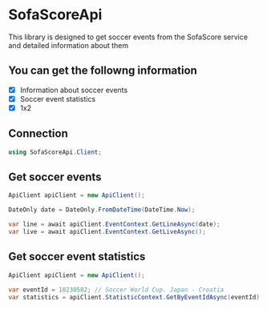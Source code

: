 # SofaScoreApi
This library is designed to get soccer events from the SofaScore service and detailed information about them

## You can get the followng information
- [x] Information about soccer events
- [x] Soccer event statistics
- [x] 1x2

## Connection
```c#
using SofaScoreApi.Client;
```
## Get soccer events
```c#
ApiClient apiClient = new ApiClient();

DateOnly date = DateOnly.FromDateTime(DateTime.Now);

var line = await apiClient.EventContext.GetLineAsync(date);
var live = await apiClient.EventContext.GetLiveAsync();
```
## Get soccer event statistics
```c#
ApiClient apiClient = new ApiClient();

var eventId = 10230582; // Soccer World Cup. Japan - Croatia
var statistics = apiClient.StatisticContext.GetByEventIdAsync(eventId)
```
